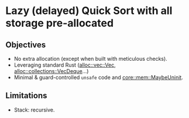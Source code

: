 # Lazy (delayed) Quick Sort with all storage pre-allocated

## Objectives

- No extra allocation (except when built with meticulous checks).
- Leveraging standard Rust
  ([alloc::vec::Vec](https://doc.rust-lang.org/nightly/alloc/vec/struct.Vec.html#method.to_vec),
  [alloc::collections::VecDeque](https://doc.rust-lang.org/nightly/alloc/collections/vec_deque/struct.VecDeque.html)...)
- Minimal & guard-controlled `unsafe` code and
  [core::mem::MaybeUninit](https://doc.rust-lang.org/nightly/core/mem/union.MaybeUninit.html).

## Limitations

- Stack: recursive.
